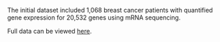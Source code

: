 The initial dataset included 1,068 breast cancer patients with quantified gene expression for 20,532 genes using mRNA sequencing.

Full data can be viewed [here](https://drive.google.com/drive/folders/1fLickmBOYaxVKJirFxu79ixFd5W5sWaN?usp=sharing).
